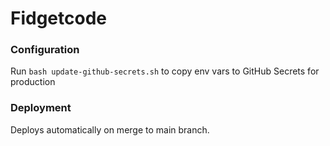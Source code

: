 # Fidgetcode

### Configuration

Run `bash update-github-secrets.sh` to copy env vars to GitHub Secrets for production

### Deployment

Deploys automatically on merge to main branch.
